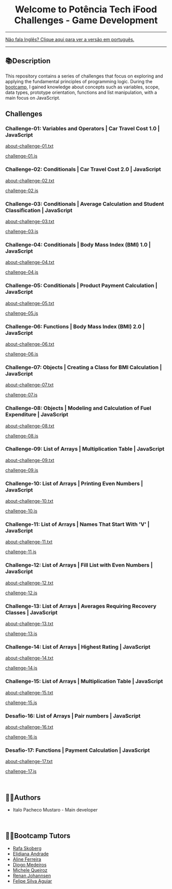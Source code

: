 <div align="center">
<h1>Welcome to Potência Tech iFood Challenges - Game Development</h1>
</div>

<hr>
<a href="https://github.com/ItaloPachecoMustaro/dio-game-development-challenges/blob/main/README-EN.md">Não fala Inglês? Clique aqui para ver a versão em português.</a>
<hr>

## 📚Description

This repository contains a series of challenges that focus on exploring and applying the fundamental principles of programming logic. During the [bootcamp](https://web.dio.me/track/potencia-tech-ifood-desenvolvimento-de-jogos), I gained knowledge about concepts such as variables, scope, data types, prototype orientation, functions and list manipulation, with a main focus on JavaScript.

## Challenges

### Challenge-01: Variables and Operators | Car Travel Cost 1.0 | JavaScript

[about-challenge-01.txt](./about-challenge-01.txt)

[challenge-01.js](./challenge-01.js)

### Challenge-02: Conditionals | Car Travel Cost 2.0 | JavaScript

[about-challenge-02.txt](./about-challenge-02.txt)

[challenge-02.js](./challenge-02.js)

### Challenge-03: Conditionals | Average Calculation and Student Classification | JavaScript

[about-challenge-03.txt](./about-challenge-03.txt)

[challenge-03.js](./challenge-03.js)

### Challenge-04: Conditionals | Body Mass Index (BMI) 1.0 | JavaScript

[about-challenge-04.txt](./about-challenge-04.txt)

[challenge-04.js](./challenge-04.js)

### Challenge-05: Conditionals | Product Payment Calculation | JavaScript

[about-challenge-05.txt](./about-challenge-05.txt)

[challenge-05.js](./challenge-05.js)

### Challenge-06: Functions | Body Mass Index (BMI) 2.0 | JavaScript

[about-challenge-06.txt](./about-challenge-06.txt)

[challenge-06.js](./challenge-06.js)

### Challenge-07: Objects | Creating a Class for BMI Calculation | JavaScript

[about-challenge-07.txt](./about-challenge-07.txt)

[challenge-07.js](./challenge-07.js)

### Challenge-08: Objects | Modeling and Calculation of Fuel Expenditure | JavaScript

[about-challenge-08.txt](./about-challenge-08.txt)

[challenge-08.js](./challenge-08.js)

### Challenge-09: List of Arrays | Multiplication Table | JavaScript

[about-challenge-09.txt](./about-challenge-09.txt)

[challenge-09.js](./challenge-09.js)

### Challenge-10: List of Arrays | Printing Even Numbers | JavaScript

[about-challenge-10.txt](./about-challenge-10.txt)

[challenge-10.js](./challenge-10.js)

### Challenge-11: List of Arrays | Names That Start With 'V' | JavaScript

[about-challenge-11.txt](./about-challenge-11.txt)

[challenge-11.js](./challenge-11.js)

### Challenge-12: List of Arrays | Fill List with Even Numbers | JavaScript

[about-challenge-12.txt](./about-challenge-12.txt)

[challenge-12.js](./challenge-12.js)

### Challenge-13: List of Arrays | Averages Requiring Recovery Classes | JavaScript

[about-challenge-13.txt](./about-challenge-13.txt)

[challenge-13.js](./challenge-13.js)

### Challenge-14: List of Arrays | Highest Rating | JavaScript

[about-challenge-14.txt](./about-challenge-14.txt)

[challenge-14.js](./challenge-14.js)

### Challenge-15: List of Arrays | Multiplication Table | JavaScript

[about-challenge-15.txt](./about-challenge-15.txt)

[challenge-15.js](./challenge-15.js)

### Desafio-16: List of Arrays | Pair numbers | JavaScript

[about-challenge-16.txt](./about-challenge-16.txt)

[challenge-16.js](./challenge-16.js)

### Desafio-17: Functions | Payment Calculation | JavaScript

[about-challenge-17.txt](./about-challenge-17.txt)

[challenge-17.js](./challenge-17.js)

<br>

## 🧑‍💻Authors

- Italo Pacheco Mustaro - Main developer

<br>

## 👨‍🏫Bootcamp Tutors

- [Rafa Skoberg](https://www.linkedin.com/in/rafaskoberg/)
- [Elidiana Andrade](https://www.linkedin.com/in/elidianaandrade/)
- [Aline Ferreira](https://www.linkedin.com/in/aalineferreira/)
- [Diogo Medeiros](https://www.linkedin.com/in/diogomainardes/)
- [Michele Queiroz](https://www.linkedin.com/in/michelequeirozambrosio/)
- [Renan Johannsen](https://www.linkedin.com/in/renanjpaula/)
- [Felipe Silva Aguiar](https://www.linkedin.com/in/felipe-exe/)
  <br>
